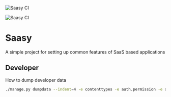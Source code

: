 ![Saasy CI](https://github.com/renderbox/django-saasy/workflows/Saasy%20CI/badge.svg?branch=master)

![Saasy CI](https://github.com/renderbox/django-saasy/workflows/Saasy%20Develop/badge.svg?branch=develop)

# Saasy

A simple project for setting up common features of SaaS based applications


## Developer

How to dump developer data

```bash
./manage.py dumpdata --indent=4 -e contenttypes -e auth.permission -e sessions -e admin.logentry > fixtures/develop.json
```

